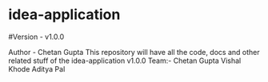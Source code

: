 # idea-application
#Version - v1.0.0

Author - Chetan Gupta
This repository will have all the code, docs and other related stuff of the idea-application v1.0.0
Team:-
Chetan Gupta
Vishal Khode
Aditya Pal

